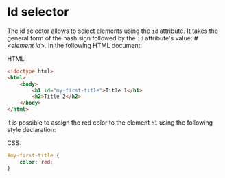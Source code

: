 
# Id selector 

The id selector allows to select elements using the `id` attribute. It takes the general form of the hash sign followed by the `id` attribute's value: _#\<element id\>_. In the following HTML document:

HTML:

``` html
<!doctype html>
<html>
    <body>
        <h1 id="my-first-title">Title 1</h1>
        <h2>Title 2</h2>
    </body>
</html>
```

it is possible to assign the red color to the element `h1` using the following style declaration:

CSS:

``` css
#my-first-title {
    color: red;
}
```
